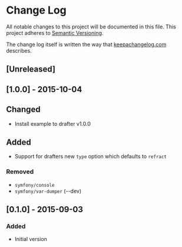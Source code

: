 # Change Log
All notable changes to this project will be documented in this file.
This project adheres to [Semantic Versioning](http://semver.org/).

The change log itself is written the way that [keepachangelog.com](http://keepachangelog.com/) describes.

## [Unreleased]

## [1.0.0] - 2015-10-04
## Changed
- Install example to drafter v1.0.0

## Added
- Support for drafters new `type` option which defaults to `refract`

### Removed
- `symfony/console`
- `symfony/var-dumper` (--dev)

## [0.1.0] - 2015-09-03
### Added
- Initial version

